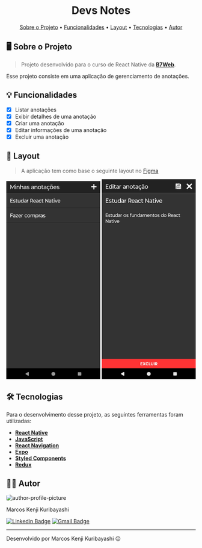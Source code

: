 <!-- CABEÇALHO -->
<div id="readme-top" align="center">
    <h1>
        Devs Notes
    </h1>
    <p>
        <a href="#%EF%B8%8F-sobre-o-projeto">Sobre o Projeto</a> •
        <a href="#-funcionalidades">Funcionalidades</a> •
        <a href="#-layout">Layout</a> •
        <a href="#%EF%B8%8F-tecnologias">Tecnologias</a> •
        <a href="#-autor">Autor</a>
    </p>
</div>

<!-- SOBRE O PROJETO -->

## 🖥️ Sobre o Projeto

> Projeto desenvolvido para o curso de React Native da **[B7Web](https://lp.b7web.com.br/curso?utm_source=g_search&gad_source=1&gclid=Cj0KCQjw0ruyBhDuARIsANSZ3wp9UBWv_fT3Z3RSDaMmC6kP6A-mB_fALA3VPSxT4znFBBWaYkzxJzgaAtVvEALw_wcB)**.

Esse projeto consiste em uma aplicação de gerenciamento de anotações.

<!-- FUNCIONALIDADES -->

## 💡 Funcionalidades

- [x] Listar anotações
- [x] Exibir detalhes de uma anotação
- [x] Criar uma anotação
- [x] Editar informações de uma anotação
- [x] Excluir uma anotação

<!-- LAYOUT -->

## 🎨 Layout

> A aplicação tem como base o seguinte layout no [Figma](https://www.figma.com/community/file/1336456468568916765/nlw-expert-orders)

<p align="center">
  <img src=".github/home.jpeg" width=250>
  <img src=".github/note.jpeg" width=250>
</p>

<!-- TECNOLOGIAS -->

## 🛠️ Tecnologias

Para o desenvolvimento desse projeto, as seguintes ferramentas foram utilizadas:

- **[React Native](https://reactnative.dev/)**
- **[JavaScript](https://developer.mozilla.org/pt-BR/docs/Web/JavaScript/)**
- **[React Navigation](https://reactnavigation.org/)**
- **[Expo](https://expo.dev/)**
- **[Styled Components](https://www.styled-components.com/)**
- **[Redux](https://redux.js.org/)**

## 👨‍💻 Autor

<img style="border-radius: 15%;" src="https://gitlab.com/uploads/-/system/user/avatar/8603970/avatar.png?width=400" width=70 alt="author-profile-picture"/>

Marcos Kenji Kuribayashi

[![Linkedin Badge](https://img.shields.io/badge/-LinkedIn-blue?style=flat&logo=Linkedin&logoColor=white)](https://www.linkedin.com/in/marcos-kuribayashi/) [![Gmail Badge](https://img.shields.io/badge/-marcosken13@gmail.com-c14438?style=flat&logo=Gmail&logoColor=white)](mailto:marcosken13@gmail.com)

---

Desenvolvido por Marcos Kenji Kuribayashi 😉
